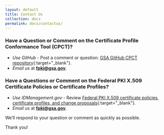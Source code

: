 ```yaml
---
layout: default
title: Contact Us
collection: docs
permalink: docs/contactus/
---
```


### Have a Question or Comment on the Certificate Profile Conformance Tool (CPCT)?

* _Use GitHub_ - Post a comment or question: [GSA GitHub CPCT repository](https://github.com/GSA/fpkilint/){:target="_blank"}.
* _Email us_ at **fpki@gsa.gov**.

### Have a Questions or Comment on the Federal PKI X.509 Certificate Policies or Certificate Profiles? 

* _Use IDManagement.gov_ - Review [Federal PKI X.509 certificate policies, certificate profiles, and change proposals](https://www.idmanagement.gov/fpki/){:target="_blank"}.
* _Email us_ at **fpki@gsa.gov**.  

We’ll respond to your question or comment as quickly as possible.

Thank you!
